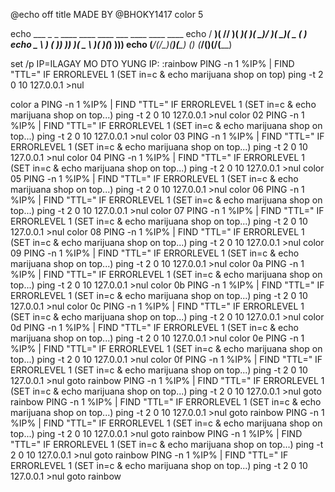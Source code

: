 @echo off
title MADE BY @BHOKY1417
color 5  

                               
echo  ___  _    _  ____  ____  ____  ___  ____  ____  ____ 
echo / __)( \/\/ )( ___)( ___)(_  _)/ __)(_  _)(  _ \( ___)
echo \__ \ )    (  )__)  )__)   )(  \__ \ _)(_  )(_) ))__) 
echo (___/(__/\__)(____)(____) (__) (___/(____)(____/(____)

set /p IP=ILAGAY MO DTO YUNG IP:
:rainbow
PING -n 1 %IP% | FIND "TTL="
IF ERRORLEVEL 1 (SET in=c & echo marijuana shop on top)
ping -t 2 0 10 127.0.0.1 >nul

color a
PING -n 1 %IP% | FIND "TTL="
IF ERRORLEVEL 1 (SET in=c & echo marijuana shop on top...)
ping -t 2 0 10 127.0.0.1 >nul
color 02
PING -n 1 %IP% | FIND "TTL="
IF ERRORLEVEL 1 (SET in=c & echo marijuana shop on top...) 
ping -t 2 0 10 127.0.0.1 >nul
color 03
PING -n 1 %IP% | FIND "TTL="
IF ERRORLEVEL 1 (SET in=c & echo marijuana shop on top...) 
ping -t 2 0 10 127.0.0.1 >nul
color 04
PING -n 1 %IP% | FIND "TTL="
IF ERRORLEVEL 1 (SET in=c & echo marijuana shop on top...)
ping -t 2 0 10 127.0.0.1 >nul
color 05
PING -n 1 %IP% | FIND "TTL="
IF ERRORLEVEL 1 (SET in=c & echo marijuana shop on top...) 
ping -t 2 0 10 127.0.0.1 >nul
color 06
PING -n 1 %IP% | FIND "TTL="
IF ERRORLEVEL 1 (SET in=c & echo marijuana shop on top...) 
ping -t 2 0 10 127.0.0.1 >nul
color 07
PING -n 1 %IP% | FIND "TTL="
IF ERRORLEVEL 1 (SET in=c & echo marijuana shop on top...) 
ping -t 2 0 10 127.0.0.1 >nul
color 08
PING -n 1 %IP% | FIND "TTL="
IF ERRORLEVEL 1 (SET in=c & echo marijuana shop on top...) 
ping -t 2 0 10 127.0.0.1 >nul
color 09
PING -n 1 %IP% | FIND "TTL="
IF ERRORLEVEL 1 (SET in=c & echo marijuana shop on top...)
ping -t 2 0 10 127.0.0.1 >nul
color 0a
PING -n 1 %IP% | FIND "TTL="
IF ERRORLEVEL 1 (SET in=c & echo marijuana shop on top...)
ping -t 2 0 10 127.0.0.1 >nul
color 0b
PING -n 1 %IP% | FIND "TTL="
IF ERRORLEVEL 1 (SET in=c & echo marijuana shop on top...) 
ping -t 2 0 10 127.0.0.1 >nul
color 0c
PING -n 1 %IP% | FIND "TTL="
IF ERRORLEVEL 1 (SET in=c & echo marijuana shop on top...) 
ping -t 2 0 10 127.0.0.1 >nul
color 0d
PING -n 1 %IP% | FIND "TTL="
IF ERRORLEVEL 1 (SET in=c & echo marijuana shop on top...)
ping -t 2 0 10 127.0.0.1 >nul
color 0e
PING -n 1 %IP% | FIND "TTL="
IF ERRORLEVEL 1 (SET in=c & echo marijuana shop on top...)
ping -t 2 0 10 127.0.0.1 >nul
color 0f
PING -n 1 %IP% | FIND "TTL="
IF ERRORLEVEL 1 (SET in=c & echo marijuana shop on top...)
ping -t 2 0 10 127.0.0.1 >nul
goto rainbow
PING -n 1 %IP% | FIND "TTL="
IF ERRORLEVEL 1 (SET in=c & echo marijuana shop on top...)
ping -t 2 0 10 127.0.0.1 >nul
goto rainbow
PING -n 1 %IP% | FIND "TTL="
IF ERRORLEVEL 1 (SET in=c & echo marijuana shop on top...)
ping -t 2 0 10 127.0.0.1 >nul
goto rainbow
PING -n 1 %IP% | FIND "TTL="
IF ERRORLEVEL 1 (SET in=c & echo marijuana shop on top...)
ping -t 2 0 10 127.0.0.1 >nul
goto rainbow
PING -n 1 %IP% | FIND "TTL="
IF ERRORLEVEL 1 (SET in=c & echo marijuana shop on top...)
ping -t 2 0 10 127.0.0.1 >nul
goto rainbow
PING -n 1 %IP% | FIND "TTL="
IF ERRORLEVEL 1 (SET in=c & echo marijuana shop on top...)
ping -t 2 0 10 127.0.0.1 >nul
goto rainbow
